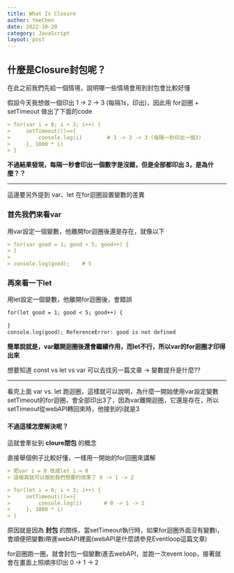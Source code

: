```yaml
---
title: What Is Closure
author: YeeChen
date: 2022-10-28
category: JavaScript
layout: post
---
```



什麼是Closure封包呢？
------

在此之前我們先給一個情境，說明哪一些情境會用到封包會比較好懂  
  
  
假設今天我想做一個印出 1 -> 2 -> 3 (每隔1s，印出)，因此用 for迴圈 + setTimeout 做出了下面的code  

```md
> for(var i = 0; i < 3; i++) {
>     setTimeout(()=>{
>         console.log(i)        # 3 -> 3 -> 3 (每隔一秒印出一個3)
>     }, 1000 * i)
> }
```

**不過結果發現，每隔一秒會印出一個數字是沒錯，但是全部都印出 3，是為什麼？？**

***

這邊要另外提到 var、let 在for迴圈設置變數的差異  

### 首先我們來看var
用var設定一個變數，他離開for迴圈後還是存在，就像以下
```md
> for(var good = 1; good < 5; good++) {
> }
> 
> console.log(good);    # 5
```


### 再來看一下let
用let設定一個變數，他離開for迴圈後，會錯誤
```md
for(let good = 1; good < 5; good++) {
    
}
console.log(good); ReferenceError: good is not defined
```

**簡單說就是，var離開迴圈後還會繼續作用，而let不行，所以var的for迴圈才印得出來**

想要知道 const vs let vs var 可以去找另一篇文章 -> 變數提升是什麼??  


***

看完上面 var vs. let 跑迴圈，這樣就可以說明，為什麼一開始使用var設定變數setTimeout的for迴圈，會全部印出3了，因為var離開迴圈，它還是存在，所以setTimeout從webAPI轉回來時，他接到的i就是3  



#### 不過這樣怎麼解決呢？
這就會牽扯到 **cloure閉包** 的概念  
  
直接舉個例子比較好懂，一樣用一開始的for回圈來講解  
```md
> 把var i = 0 改成let i = 0
> 這樣寫就可以做到我們想要的效果了 0 -> 1 -> 2

> for(let i = 0; i < 3; i++) {
>     setTimeout(()=>{
>         console.log(i)       # 0 -> 1 -> 2
>     }, 1000 * i)
> }
```


原因就是因為 **封包** 的關係，當setTimeout執行時，如果for迴圈外面沒有變數i，會順便把變數i帶進webAPI裡面(webAPI是什麼請參見Eventloop這篇文章)  
  
for迴圈跑一圈，就會封包一個變數i進去webAPI，並跑一次event loop，接著就會在畫面上照順序印出 0 -> 1 -> 2












